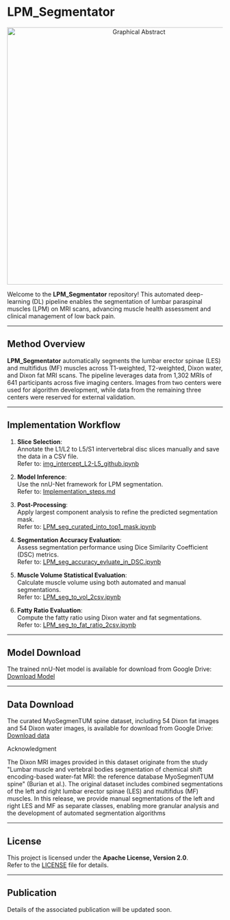 # LPM_Segmentator

<p align="center">
  <img src="documentation/graphical_abstract.jpg" alt="Graphical Abstract" width="600">
</p>

Welcome to the **LPM_Segmentator** repository! This automated deep-learning (DL) pipeline enables the segmentation of lumbar paraspinal muscles (LPM) on MRI scans, advancing muscle health assessment and clinical management of low back pain.

---

## Method Overview

**LPM_Segmentator** automatically segments the lumbar erector spinae (LES) and multifidus (MF) muscles across T1-weighted, T2-weighted, Dixon water, and Dixon fat MRI scans. The pipeline leverages data from 1,302 MRIs of 641 participants across five imaging centers. Images from two centers were used for algorithm development, while data from the remaining three centers were reserved for external validation.

---

## Implementation Workflow

1. **Slice Selection**:  
   Annotate the L1/L2 to L5/S1 intervertebral disc slices manually and save the data in a CSV file.  
   Refer to: [img_intercept_L2-L5_github.ipynb](img_intercept_L2-L5_github.ipynb)  

2. **Model Inference**:  
   Use the nnU-Net framework for LPM segmentation.  
   Refer to: [Implementation_steps.md](documentation/Implementation_steps.md)  

3. **Post-Processing**:  
   Apply largest component analysis to refine the predicted segmentation mask.  
   Refer to: [LPM_seg_curated_into_top1_mask.ipynb](LPM_seg_curated_into_top1_mask.ipynb)  

4. **Segmentation Accuracy Evaluation**:  
   Assess segmentation performance using Dice Similarity Coefficient (DSC) metrics.  
   Refer to: [LPM_seg_accuracy_evluate_in_DSC.ipynb](LPM_seg_accuracy_evluate_in_DSC.ipynb)  

5. **Muscle Volume Statistical Evaluation**:  
   Calculate muscle volume using both automated and manual segmentations.  
   Refer to: [LPM_seg_to_vol_2csv.ipynb](LPM_seg_to_vol_2csv.ipynb)  

6. **Fatty Ratio Evaluation**:  
   Compute the fatty ratio using Dixon water and fat segmentations.  
   Refer to: [LPM_seg_to_fat_ratio_2csv.ipynb](LPM_seg_to_fat_ratio_2csv.ipynb)  

---

## Model Download

The trained nnU-Net model is available for download from Google Drive:  
[Download Model](https://drive.google.com/file/d/12hCzBPt2w7ZoYxgQmn8_uJ9kh_4cLqQl/view?usp=sharing)

---

## Data Download

The curated MyoSegmenTUM spine dataset, including 54 Dixon fat images and 54 Dixon water images, is available for download from Google Drive:
[Download data](https://drive.google.com/file/d/1ESqzjEMm8GoZDNKcQe6NJCTeNP54dYj3/view?usp=drive_link)

Acknowledgment

The Dixon MRI images provided in this dataset originate from the study "Lumbar muscle and vertebral bodies segmentation of chemical shift encoding-based water-fat MRI: the reference database MyoSegmenTUM spine" (Burian et al.). The original dataset includes combined segmentations of the left and right lumbar erector spinae (LES) and multifidus (MF) muscles. In this release, we provide manual segmentations of the left and right LES and MF as separate classes, enabling more granular analysis and the development of automated segmentation algorithms

---

## License

This project is licensed under the **Apache License, Version 2.0**.  
Refer to the [LICENSE](LICENSE) file for details.

---

## Publication

Details of the associated publication will be updated soon.
